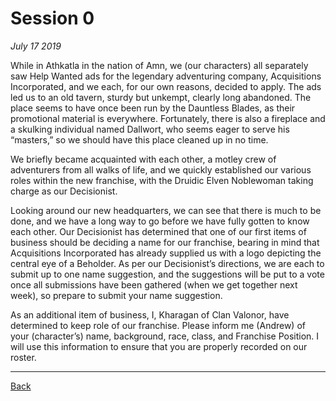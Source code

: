 # Session 0
_July 17 2019_

While in Athkatla in the nation of Amn, we (our characters) all separately saw Help Wanted ads for the legendary adventuring company, Acquisitions Incorporated, and we each, for our own reasons, decided to apply. The ads led us to an old tavern, sturdy but unkempt, clearly long abandoned. The place seems to have once been run by the Dauntless Blades, as their promotional material is everywhere. Fortunately, there is also a fireplace and a skulking individual named Dallwort, who seems eager to serve his “masters,” so we should have this place cleaned up in no time.

We briefly became acquainted with each other, a motley crew of adventurers from all walks of life, and we quickly established our various roles within the new franchise, with the Druidic Elven Noblewoman taking charge as our Decisionist.

Looking around our new headquarters, we can see that there is much to be done, and we have a long way to go before we have fully gotten to know each other. Our Decisionist has determined that one of our first items of business should be deciding a name for our franchise, bearing in mind that Acquisitions Incorporated has already supplied us with a logo depicting the central eye of a Beholder. As per our Decisionist’s directions, we are each to submit up to one name suggestion, and the suggestions will be put to a vote once all submissions have been gathered (when we get together next week), so prepare to submit your name suggestion.

As an additional item of business, I, Kharagan of Clan Valonor, have determined to keep role of our franchise. Please inform me (Andrew) of your (character’s) name, background, race, class, and Franchise Position. I will use this information to ensure that you are properly recorded on our roster.

---
[Back](./)
